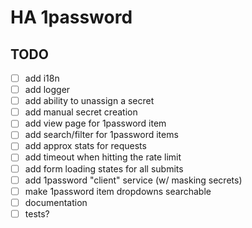 # HA 1password

## TODO

- [ ] add i18n
- [ ] add logger
- [ ] add ability to unassign a secret
- [ ] add manual secret creation
- [ ] add view page for 1password item
- [ ] add search/filter for 1password items
- [ ] add approx stats for requests
- [ ] add timeout when hitting the rate limit
- [ ] add form loading states for all submits
- [ ] add 1password "client" service (w/ masking secrets)
- [ ] make 1password item dropdowns searchable
- [ ] documentation
- [ ] tests?
